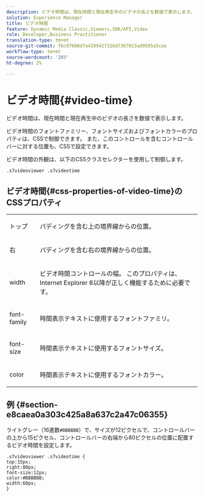 ```yaml
---
description: ビデオ時間は、現在時間と現在再生中のビデオの長さを数値で表示します。
solution: Experience Manager
title: ビデオ時間
feature: Dynamic Media Classic,Viewers,SDK/API,Video
role: Developer,Business Practitioner
translation-type: tm+mt
source-git-commit: f6c97606d7a4209427316d7367013ad9585a5cae
workflow-type: tm+mt
source-wordcount: '203'
ht-degree: 2%

---
```



# ビデオ時間{#video-time}

ビデオ時間は、現在時間と現在再生中のビデオの長さを数値で表示します。

<!--<a id="section_061E550C1C1D4DB2BD663A898895B38C"></a>-->

ビデオ時間のフォントファミリー、フォントサイズおよびフォントカラーのプロパティは、CSSで制御できます。 また、このコントロールを含むコントロールバーに対する位置も、CSSで設定できます。

ビデオ時間の外観は、以下のCSSクラスセレクターを使用して制御します。

```
.s7videoviewer .s7videotime
```

## ビデオ時間{#css-properties-of-video-time}のCSSプロパティ

<table id="table_C48C56E696304C9BAFEE71BA9EA9A174"> 
 <tbody> 
  <tr> 
   <td colname="col1"> <p> <span class="codeph"> トップ </span> </p> </td> 
   <td colname="col2"> <p>パディングを含む上の境界線からの位置。 </p> </td> 
  </tr> 
  <tr> 
   <td colname="col1"> <p> <span class="codeph"> 右 </span> </p> </td> 
   <td colname="col2"> <p>パディングを含む右の境界線からの位置。 </p> </td> 
  </tr> 
  <tr> 
   <td colname="col1"> <p> <span class="codeph"> width </span> </p> </td> 
   <td colname="col2"> <p> ビデオ時間コントロールの幅。 このプロパティは、Internet Explorer 8以降が正しく機能するために必要です。 </p> </td> 
  </tr> 
  <tr> 
   <td colname="col1"> <p> <span class="codeph"> font-family  </span> </p> </td> 
   <td colname="col2"> <p>時間表示テキストに使用するフォントファミリ。 </p> </td> 
  </tr> 
  <tr> 
   <td colname="col1"> <p> <span class="codeph"> font-size  </span> </p> </td> 
   <td colname="col2"> <p>時間表示テキストに使用するフォントサイズ。 </p> </td> 
  </tr> 
  <tr> 
   <td colname="col1"> <p> <span class="codeph"> color </span> </p> </td> 
   <td colname="col2"> <p>時間表示テキストに使用するフォントカラー。 </p> </td> 
  </tr> 
 </tbody> 
</table>

## 例 {#section-e8caea0a303c425a8a637c2a47c06355}

ライトグレー（16進数`#BBBBBB`）で、サイズが12ピクセルで、コントロールバーの上から15ピクセル、コントロールバーの右端から80ピクセルの位置に配置するビデオ時間を設定します。

```
.s7videoviewer .s7videotime { 
top:15px; 
right:80px; 
font-size:12px; 
color:#BBBBBB; 
width:60px;  
}
```

